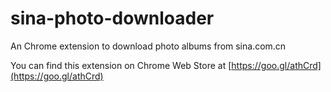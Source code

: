 # sina-photo-downloader
An Chrome extension to download photo albums from sina.com.cn

You can find this extension on Chrome Web Store at [https://goo.gl/athCrd](https://goo.gl/athCrd)

